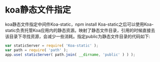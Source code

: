 # koa静态文件指定
koa静态文件指定中间件Koa-static，npm install Koa-static之后可以使用Koa-static负责托管Koa应用内的静态资源。映射了静态文件目录，引用的时候直接去该目录下寻找资源，会减少一些消耗。指定public为静态文件目录的代码如下:

```javascript
var staticServer = require( 'Koa-static' );
var path = require( 'path' );
app.use( staticServer( path.join( __dirname, 'public' ) ) );
```
